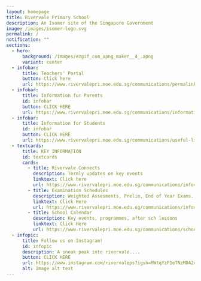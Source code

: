 ```yaml
---
layout: homepage
title: Rivervale Primary School
description: An Isomer site of the Singapore Government
image: /images/isomer-logo.svg
permalink: /
notification: ""
sections:
  - hero:
      background: /images/ezgif_com_apng_maker__4_.apng
      variant: center
  - infobar:
      title: Teachers' Portal
      button: Click here
      url: https://www.rivervalepri.moe.edu.sg/communications/permalink/
  - infobar:
      title: Information for Parents
      id: infobar
      button: CLICK HERE
      url: https://www.rivervalepri.moe.edu.sg/communications/information-for-parents/generalinformation/
  - infobar:
      title: Information for Students
      id: infobar
      button: CLICK HERE
      url: https://www.rivervalepri.moe.edu.sg/communications/useful-links-for-students/
  - textcards:
      title: KEY INFORMATION
      id: textcards
      cards:
        - title: Rivervale Connects
          description: Termly updates on key events
          linktext: Click here
          url: https://www.rivervalepri.moe.edu.sg/communications/information-for-parents/generalinformation/
        - title: Examination Schedules
          description: Weighted Assesments, Prelim, End of Year Exams...
          linktext: Click Here
          url: https://www.rivervalepri.moe.edu.sg/communications/information-for-parents/generalinformation/
        - title: School Calendar
          description: Key events, programmes, after sch lessons
          linktext: Click Here
          url: https://www.rivervalepri.moe.edu.sg/communications/school-calendar/
  - infopic:
      title: Follow us on Instagram!
      id: infopic
      description: A sneak peak into rivervale....
      button: CLICK HERE
      url: https://www.instagram.com/rivervaleps?igsh=MWtqYzF1eTNzMDA2cA==
      alt: Image alt text
---
```

